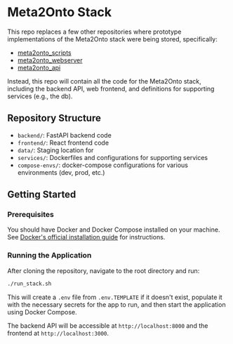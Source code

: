 # Meta2Onto Stack

This repo replaces a few other repositories where prototype implementations of
the Meta2Onto stack were being stored, specifically:
- [meta2onto_scripts](https://github.com/krishnanlab/meta2onto_scripts)
- [meta2onto_webserver](https://github.com/krishnanlab/meta2onto_webserver)
- [meta2onto_api](https://github.com/krishnanlab/meta2onto_api)

Instead, this repo will contain all the code for the Meta2Onto stack, including
the backend API, web frontend, and definitions for supporting services (e.g.,
the db).

## Repository Structure

- `backend/`: FastAPI backend code
- `frontend/`: React frontend code
- `data/`: Staging location for 
- `services/`: Dockerfiles and configurations for supporting services
- `compose-envs/`: docker-compose configurations for various environments (dev,
  prod, etc.)

## Getting Started

### Prerequisites

You should have Docker and Docker Compose installed on your machine. See
[Docker's official installation guide](https://docs.docker.com/get-docker/) for
instructions.

### Running the Application

After cloning the repository, navigate to the root directory and run:

```bash
./run_stack.sh
```

This will create a `.env` file from `.env.TEMPLATE` if it doesn't exist,
populate it with the necessary secrets for the app to run, and then start the
application using Docker Compose.

The backend API will be accessible at `http://localhost:8000` and the frontend
at `http://localhost:3000`.
